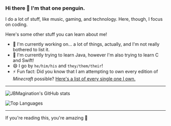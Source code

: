 ### Hi there 👋 I'm that one penguin.

I do a lot of stuff, like music, gaming, and technology. Here, though, I focus on coding.

Here's some other stuff you can learn about me!
- 🔭 I'm currently working on... a lot of things, actually, and I'm not really bothered to list it.
- 🌱 I'm currently trying to learn Java, however I'm also trying to learn C and Swift!
- 😄 I go by `he/him/his` and `they/them/their`!
- ⚡ Fun fact: Did you know that I am attempting to own every edition of *Minecraft* possible? [Here's a list of every single one I own.](https://github.com/jbmagination/jbmagination/blob/master/MINECRAFT.md)
---

![JBMagination's GitHub stats](https://github-readme-stats.vercel.app/api?username=jbmagination&show_icons=true&theme=vue&hide_border=false)

![Top Languages](https://github-readme-stats.vercel.app/api/top-langs/?username=jbmagination&layout=compact)

---

If you're reading this, you're amazing 💚
